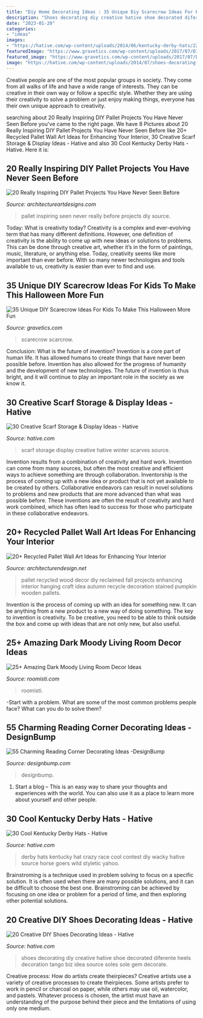 ```yaml
---
title: "Diy Home Decorating Ideas : 35 Unique Diy Scarecrow Ideas For Kids To Make This Halloween More Fun"
description: "Shoes decorating diy creative hative shoe decorated diferente heels decoration tango biz idea source soles sole gem decorate"
date: "2023-01-20"
categories:
- "ideas"
images:
- "https://hative.com/wp-content/uploads/2014/06/kentucky-derby-hats/22-kentucky-derby-hats.jpg"
featuredImage: "https://www.gravetics.com/wp-content/uploads/2017/07/DIY-Pallet-Scarcrow.jpg"
featured_image: "https://www.gravetics.com/wp-content/uploads/2017/07/DIY-Pallet-Scarcrow.jpg"
image: "https://hative.com/wp-content/uploads/2014/07/shoes-decorating-ideas/8-shoes-decorating-ideas.jpg"
---
```



Creative people are one of the most popular groups in society. They come from all walks of life and have a wide range of interests. They can be creative in their own way or follow a specific style. Whether they are using their creativity to solve a problem or just enjoy making things, everyone has their own unique approach to creativity.

	

		
searching about 20 Really Inspiring DIY Pallet Projects You Have Never Seen Before you've came to the right page. We have 8 Pictures about 20 Really Inspiring DIY Pallet Projects You Have Never Seen Before like 20+ Recycled Pallet Wall Art Ideas for Enhancing Your Interior, 30 Creative Scarf Storage &amp; Display Ideas - Hative and also 30 Cool Kentucky Derby Hats - Hative. Here it is:
		
    
## 20 Really Inspiring DIY Pallet Projects You Have Never Seen Before

<img loading=lazy src="https://www.architectureartdesigns.com/wp-content/uploads/2016/03/16-52-630x840.jpg" onerror="this.onerror=null;this.src='https://tse4.mm.bing.net/th?id=OIP.98v9zQ12-nyIrCmBj5GlKwHaJ4&amp;pid=15.1';" alt="20 Really Inspiring DIY Pallet Projects You Have Never Seen Before">

_Source: architectureartdesigns.com_

>pallet inspiring seen never really before projects diy source. 

	

Today: What is creativity today?
Creativity is a complex and ever-evolving term that has many different definitions. However, one definition of creativity is the ability to come up with new ideas or solutions to problems. This can be done through creative art, whether it’s in the form of paintings, music, literature, or anything else. Today, creativity seems like more important than ever before. With so many newer technologies and tools available to us, creativity is easier than ever to find and use.

    
## 35 Unique DIY Scarecrow Ideas For Kids To Make This Halloween More Fun

<img loading=lazy src="https://www.gravetics.com/wp-content/uploads/2017/07/DIY-Pallet-Scarcrow.jpg" onerror="this.onerror=null;this.src='https://tse4.mm.bing.net/th?id=OIP.vS7fFnO4E-OkOofH3C294QHaJ4&amp;pid=15.1';" alt="35 Unique DIY Scarecrow Ideas For Kids To Make This Halloween More Fun">

_Source: gravetics.com_

>scarecrow scarcrow. 

	

Conclusion: What is the future of invention?
Invention is a core part of human life. It has allowed humans to create things that have never been possible before. Invention has also allowed for the progress of humanity and the development of new technologies. The future of invention is thus bright, and it will continue to play an important role in the society as we know it.

    
## 30 Creative Scarf Storage &amp; Display Ideas - Hative

<img loading=lazy src="https://hative.com/wp-content/uploads/2015/03/scarf-storage-ideas/4-creative-scarf-storage-and-display-ideas.jpg" onerror="this.onerror=null;this.src='https://tse3.mm.bing.net/th?id=OIP.rnm8gfVyBMAJM-78RhnqxwHaJ4&amp;pid=15.1';" alt="30 Creative Scarf Storage &amp; Display Ideas - Hative">

_Source: hative.com_

>scarf storage display creative hative winter scarves source. 

	

Invention results from a combination of creativity and hard work.
Invention can come from many sources, but often the most creative and efficient ways to achieve something are through collaboration. Inventorship is the process of coming up with a new idea or product that is not yet available to be created by others. Collaborative endeavors can result in novel solutions to problems and new products that are more advanced than what was possible before. These inventions are often the result of creativity and hard work combined, which has often lead to success for those who participate in these collaborative endeavors.

    
## 20+ Recycled Pallet Wall Art Ideas For Enhancing Your Interior

<img loading=lazy src="http://cdn.architecturendesign.net/wp-content/uploads/2015/06/AD-Pallet-Wall-Art-14.jpg" onerror="this.onerror=null;this.src='https://tse1.mm.bing.net/th?id=OIP.ZEvAOThnjVQaw_KjwxcIxgHaJ4&amp;pid=15.1';" alt="20+ Recycled Pallet Wall Art Ideas for Enhancing Your Interior">

_Source: architecturendesign.net_

>pallet recycled wood decor diy reclaimed fall projects enhancing interior hanging craft idea autumn recycle decoration stained pumpkin wooden pallets. 

	

Invention is the process of coming up with an idea for something new. It can be anything from a new product to a new way of doing something. The key to invention is creativity. To be creative, you need to be able to think outside the box and come up with ideas that are not only new, but also useful.

    
## 25+ Amazing Dark Moody Living Room Decor Ideas

<img loading=lazy src="https://roomisti.com/wp-content/uploads/2019/03/25-Amazing-Dark-Moody-Living-Room-Decor-Ideas-17.jpg" onerror="this.onerror=null;this.src='https://tse4.mm.bing.net/th?id=OIP.AMxjeUbfPlutYY1QifJQxQHaLH&amp;pid=15.1';" alt="25+ Amazing Dark Moody Living Room Decor Ideas">

_Source: roomisti.com_

>roomisti. 

	

-Start with a problem. What are some of the most common problems people face? What can you do to solve them? 

    
## 55 Charming Reading Corner Decorating Ideas -DesignBump

<img loading=lazy src="http://cdn.designbump.com/wp-content/uploads/2015/11/reading-corner-nook22.jpg" onerror="this.onerror=null;this.src='https://tse1.mm.bing.net/th?id=OIP.tLGY7aJv86MNIoTHpz4ocQHaKN&amp;pid=15.1';" alt="55 Charming Reading Corner Decorating Ideas -DesignBump">

_Source: designbump.com_

>designbump. 

	

1. Start a blog – This is an easy way to share your thoughts and experiences with the world. You can also use it as a place to learn more about yourself and other people.

    
## 30 Cool Kentucky Derby Hats - Hative

<img loading=lazy src="https://hative.com/wp-content/uploads/2014/06/kentucky-derby-hats/22-kentucky-derby-hats.jpg" onerror="this.onerror=null;this.src='https://tse2.mm.bing.net/th?id=OIP.0yTFGzC8DFH0TIHQRglGuwHaLH&amp;pid=15.1';" alt="30 Cool Kentucky Derby Hats - Hative">

_Source: hative.com_

>derby hats kentucky hat crazy race cool contest diy wacky hative source horse goers wild styletic yahoo. 

	

Brainstroming is a technique used in problem solving to focus on a specific solution. It is often used when there are many possible solutions, and it can be difficult to choose the best one. Brainstroming can be achieved by focusing on one idea or problem for a period of time, and then exploring other potential solutions.

    
## 20 Creative DIY Shoes Decorating Ideas - Hative

<img loading=lazy src="https://hative.com/wp-content/uploads/2014/07/shoes-decorating-ideas/8-shoes-decorating-ideas.jpg" onerror="this.onerror=null;this.src='https://tse2.mm.bing.net/th?id=OIP.ATVj1w82Yht3MjnvG5GkmAHaLI&amp;pid=15.1';" alt="20 Creative DIY Shoes Decorating Ideas - Hative">

_Source: hative.com_

>shoes decorating diy creative hative shoe decorated diferente heels decoration tango biz idea source soles sole gem decorate. 

	

Creative process: How do artists create theirpieces?
Creative artists use a variety of creative processes to create theirpieces. Some artists prefer to work in pencil or charcoal on paper, while others may use oil, watercolor, and pastels. Whatever process is chosen, the artist must have an understanding of the purpose behind their piece and the limitations of using only one medium.

